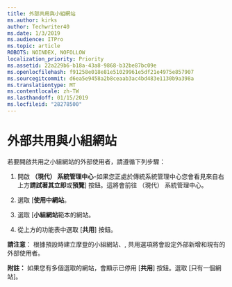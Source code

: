 ```yaml
---
title: 外部共用與小組網站
ms.author: kirks
author: Techwriter40
ms.date: 1/3/2019
ms.audience: ITPro
ms.topic: article
ROBOTS: NOINDEX, NOFOLLOW
localization_priority: Priority
ms.assetid: 22a229b6-b18a-43a8-9868-b32be87bc09e
ms.openlocfilehash: f91258e018e81e51029961e5df21e4975e857907
ms.sourcegitcommit: d6ea5e9458a2b8ceaab3ac4bd483e1130b9a398a
ms.translationtype: MT
ms.contentlocale: zh-TW
ms.lasthandoff: 01/15/2019
ms.locfileid: "28278500"
---
```

# <a name="external-sharing-with-a-team-site"></a>外部共用與小組網站

若要開啟共用之小組網站的外部使用者，請遵循下列步驟： 
  
1. 開啟 **（現代） 系統管理中心**-如果您正處於傳統系統管理中心您會看見來自右上方**請試著其立即**或**預覽**] 按鈕。這將會前往 （現代） 系統管理中心。 
  
2. 選取 [**使用中網站**。 
  
3. 選取 [**小組網站**範本的網站。 
  
4. 從上方的功能表中選取 [**共用**] 按鈕。 
  
 **請注意**： 根據預設時建立摩登的小組網站、, 共用選項將會設定外部新增和現有的外部使用者。 
  
 **附註：** 如果您有多個選取的網站，會顯示已停用 [**共用**] 按鈕。選取 [只有一個網站]。 
  

